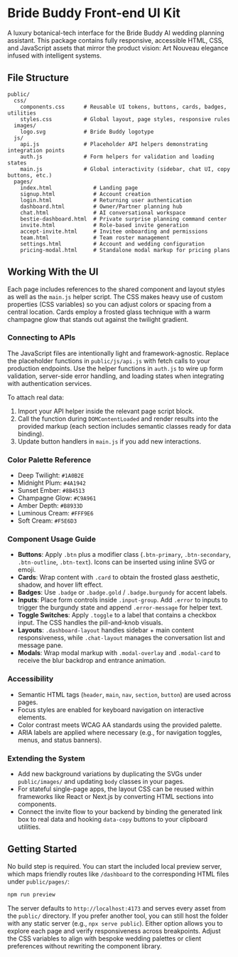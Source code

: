 # Bride Buddy Front-end UI Kit

A luxury botanical-tech interface for the Bride Buddy AI wedding planning assistant. This package contains fully responsive, accessible HTML, CSS, and JavaScript assets that mirror the product vision: Art Nouveau elegance infused with intelligent systems.

## File Structure

```
public/
  css/
    components.css      # Reusable UI tokens, buttons, cards, badges, utilities
    styles.css          # Global layout, page styles, responsive rules
  images/
    logo.svg            # Bride Buddy logotype
  js/
    api.js              # Placeholder API helpers demonstrating integration points
    auth.js             # Form helpers for validation and loading states
    main.js             # Global interactivity (sidebar, chat UI, copy buttons, etc.)
  pages/
    index.html             # Landing page
    signup.html            # Account creation
    login.html             # Returning user authentication
    dashboard.html         # Owner/Partner planning hub
    chat.html              # AI conversational workspace
    bestie-dashboard.html  # Private surprise planning command center
    invite.html            # Role-based invite generation
    accept-invite.html     # Invitee onboarding and permissions
    team.html              # Team roster management
    settings.html          # Account and wedding configuration
    pricing-modal.html     # Standalone modal markup for pricing plans
```

## Working With the UI

Each page includes references to the shared component and layout styles as well as the `main.js` helper script. The CSS makes heavy use of custom properties (CSS variables) so you can adjust colors or spacing from a central location. Cards employ a frosted glass technique with a warm champagne glow that stands out against the twilight gradient.

### Connecting to APIs

The JavaScript files are intentionally light and framework-agnostic. Replace the placeholder functions in `public/js/api.js` with fetch calls to your production endpoints. Use the helper functions in `auth.js` to wire up form validation, server-side error handling, and loading states when integrating with authentication services.

To attach real data:

1. Import your API helper inside the relevant page script block.
2. Call the function during `DOMContentLoaded` and render results into the provided markup (each section includes semantic classes ready for data binding).
3. Update button handlers in `main.js` if you add new interactions.

### Color Palette Reference

- Deep Twilight: `#1A0B2E`
- Midnight Plum: `#4A1942`
- Sunset Ember: `#8B4513`
- Champagne Glow: `#C9A961`
- Amber Depth: `#B8933D`
- Luminous Cream: `#FFF9E6`
- Soft Cream: `#F5E6D3`

### Component Usage Guide

- **Buttons**: Apply `.btn` plus a modifier class (`.btn-primary`, `.btn-secondary`, `.btn-outline`, `.btn-text`). Icons can be inserted using inline SVG or emoji.
- **Cards**: Wrap content with `.card` to obtain the frosted glass aesthetic, shadow, and hover lift effect.
- **Badges**: Use `.badge` or `.badge.gold` / `.badge.burgundy` for accent labels.
- **Inputs**: Place form controls inside `.input-group`. Add `.error` to inputs to trigger the burgundy state and append `.error-message` for helper text.
- **Toggle Switches**: Apply `.toggle` to a label that contains a checkbox input. The CSS handles the pill-and-knob visuals.
- **Layouts**: `.dashboard-layout` handles sidebar + main content responsiveness, while `.chat-layout` manages the conversation list and message pane.
- **Modals**: Wrap modal markup with `.modal-overlay` and `.modal-card` to receive the blur backdrop and entrance animation.

### Accessibility

- Semantic HTML tags (`header`, `main`, `nav`, `section`, `button`) are used across pages.
- Focus styles are enabled for keyboard navigation on interactive elements.
- Color contrast meets WCAG AA standards using the provided palette.
- ARIA labels are applied where necessary (e.g., for navigation toggles, menus, and status banners).

### Extending the System

- Add new background variations by duplicating the SVGs under `public/images/` and updating `body` classes in your pages.
- For stateful single-page apps, the layout CSS can be reused within frameworks like React or Next.js by converting HTML sections into components.
- Connect the invite flow to your backend by binding the generated link box to real data and hooking `data-copy` buttons to your clipboard utilities.

## Getting Started

No build step is required. You can start the included local preview server, which maps friendly routes like `/dashboard` to the corresponding HTML files under `public/pages/`:

```bash
npm run preview
```

The server defaults to `http://localhost:4173` and serves every asset from the `public/` directory. If you prefer another tool, you can still host the folder with any static server (e.g., `npx serve public`). Either option allows you to explore each page and verify responsiveness across breakpoints. Adjust the CSS variables to align with bespoke wedding palettes or client preferences without rewriting the component library.

